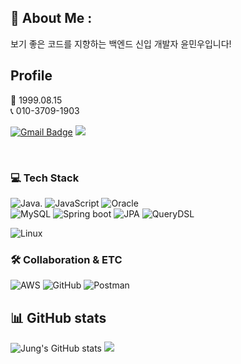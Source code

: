 ## 👋 About Me :
보기 좋은 코드를 지향하는 백엔드 신입 개발자 윤민우입니다!

## Profile
👶 1999.08.15 <br>
📞 010-3709-1903 <br>

[![Gmail Badge](https://img.shields.io/badge/Gmail-d14836?style=flat-square&logo=Gmail&logoColor=white&link=mailto:dev.mwyoon@gmail.com)](mailto:orijung93@gmail.com) <span><a href="https://feather-earthworm-f23.notion.site/2730656112ec4a2e90e1e2db0c867fd7?pvs=4"><img src="https://img.shields.io/badge/Notion-00000?style=round-square&logo=Notion&logoColor=black"/></span></a>

<br/>

<h3> 💻 Tech Stack</h3>

![Java](https://img.shields.io/badge/-JAVA-blueviolet).
![JavaScript](https://img.shields.io/badge/javascript-%23323330.svg?style=for-the-badge&logo=javascript&logoColor=%23F7DF1E)
![Oracle](https://img.shields.io/badge/Oracle-F80000?style=for-the-badge&logo=oracle&logoColor=white)   
![MySQL](https://img.shields.io/badge/mysql-%2300f.svg?style=for-the-badge&logo=mysql&logoColor=white)
![Spring boot](https://img.shields.io/badge/Springboot-6db33f?style=for-the-badge&logo=springboot&logoColor=white)
![JPA](https://img.shields.io/badge/JPA-000?style=for-the-badge&logo=jpa&logoColor=white)
![QueryDSL](https://img.shields.io/badge/QueryDSL-000?style=for-the-badge&logo=QueryDSL&logoColor=white)

![Linux](https://img.shields.io/badge/Linux-FCC624?style=for-the-badge&logo=linux&logoColor=black)


<h3> 🛠 Collaboration & ETC </h3>
  
![AWS](https://img.shields.io/badge/AWS-%23FF9900.svg?style=for-the-badge&logo=amazon-aws&logoColor=white)
![GitHub](https://img.shields.io/badge/github-%23121011.svg?style=for-the-badge&logo=github&logoColor=white)
![Postman](https://img.shields.io/badge/Postman-FF6C37.svg?style=round-square&logo=Postman&logoColor=white)


## 📊 GitHub stats
![Jung's GitHub stats](https://github-readme-stats.vercel.app/api?username=dev-mwYoon&theme=vue-dark&show_icons=true)
![](https://github-readme-stats.vercel.app/api/top-langs/?username=dev-mwYoon&theme=vue-dark&hide_border=true&include_all_commits=true&count_private=false&layout=compact)


<!--
**dev-mwYoon/dev-mwYoon** is a ✨ _special_ ✨ repository because its `README.md` (this file) appears on your GitHub profile.

Here are some ideas to get you started:

- 🔭 I’m currently working on ...
- 🌱 I’m currently learning ...
- 👯 I’m looking to collaborate on ...
- 🤔 I’m looking for help with ...
- 💬 Ask me about ...
- 📫 How to reach me: ...
- 😄 Pronouns: ...
- ⚡ Fun fact: ...
-->
